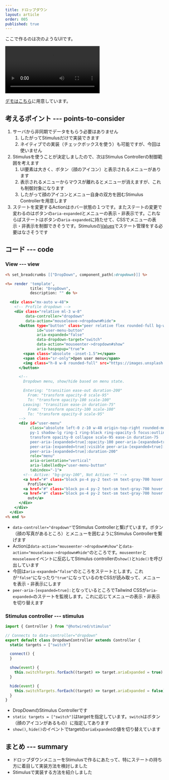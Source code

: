 ```yaml
---
title: ドロップダウン
layout: article
order: 005
published: true
---
```


ここで作るのは次のようなUIです。

![dropdown.mov](content_images/dropdown.mov "mx-auto max-w-[500px]")

[デモはこちら](/components/dropdown_menu)に用意しています。

## 考えるポイント --- points-to-consider

1. サーバから非同期でデータをもらう必要はありません
   1. したがってStimulusだけで実装できます
   2. ネイティブでの実装（チェックボックスを使う）も可能ですが、今回は使いません
2. Stimulusを使うことが決定しましたので、次はStimulus Controllerの制御範囲を考えます
   1. UI要素は大きく、ボタン（顔のアイコン）と表示されるメニューがあります
   2. 表示されるメニューからマウスが離れるとメニューが消えますが、これも制御対象になります
   3. したがって顔のアイコンとメニュー自身の双方を囲むStimulus Controllerを用意します
3. ステートを変更するActionはホバー状態の１つです。またステートの変更で変わるのはボタンの`aria-expanded`とメニューの表示・非表示です。これならばステートはボタンの`aria-expanded`に持たせて、CSSでメニューの表示・非表示を制御できそうです。Stimulusの[Values](https://stimulus.hotwired.dev/reference/values)でステート管理をする必要はなさそうです

## コード --- code

### View --- view

```erb:app/views/components/dropdown_menu.html.erb
<% set_breadcrumbs [["DropDown", component_path(:dropdown)]] %>

<%= render 'template',
           title: "DropDown",
           description: "" do %>

  <div class="mx-auto w-48">
    <!-- Profile dropdown -->
    <div class="relative ml-3 w-8"
         data-controller="dropdown"
         data-action="mouseleave->dropdown#hide">
      <button type="button" class="peer relative flex rounded-full bg-white text-sm focus:outline-none focus:ring-2 focus:ring-indigo-500 focus:ring-offset-2"
              id="user-menu-button"
              aria-expanded="false"
              data-dropdown-target="switch"
              data-action="mouseenter->dropdown#show"
              aria-haspopup="true">
        <span class="absolute -inset-1.5"></span>
        <span class="sr-only">Open user menu</span>
        <img class="h-8 w-8 rounded-full" src="https://images.unsplash.com/photo-1472099645785-5658abf4ff4e?ixlib=rb-1.2.1&ixid=eyJhcHBfaWQiOjEyMDd9&auto=format&fit=facearea&facepad=2&w=256&h=256&q=80" alt="">
      </button>

      <!--
        Dropdown menu, show/hide based on menu state.

        Entering: "transition ease-out duration-200"
          From: "transform opacity-0 scale-95"
          To: "transform opacity-100 scale-100"
        Leaving: "transition ease-in duration-75"
          From: "transform opacity-100 scale-100"
          To: "transform opacity-0 scale-95"
      -->
      <div id="user-menu"
           class="absolute left-0 z-10 w-48 origin-top-right rounded-md bg-white
           py-1 shadow-lg ring-1 ring-black ring-opacity-5 focus:outline-none transition-all
           transform opacity-0 collapse scale-95 ease-in duration-75
           peer-aria-[expanded=true]:opacity-100 peer-aria-[expanded=true]:scale-100
           peer-aria-[expanded=true]:visible peer-aria-[expanded=true]:ease-out
           peer-aria-[expanded=true]:duration-200"
           role="menu"
           aria-orientation="vertical"
           aria-labelledby="user-menu-button"
           tabindex="-1">
        <!-- Active: "bg-gray-100", Not Active: "" -->
        <a href="#" class="block px-4 py-2 text-sm text-gray-700 hover:bg-gray-300" role="menuitem" tabindex="-1" id="user-menu-item-0">Your
          Profile</a>
        <a href="#" class="block px-4 py-2 text-sm text-gray-700 hover:bg-gray-300" role="menuitem" tabindex="-1" id="user-menu-item-1">Settings</a>
        <a href="#" class="block px-4 py-2 text-sm text-gray-700 hover:bg-gray-300" role="menuitem" tabindex="-1" id="user-menu-item-2">Sign
          out</a>
      </div>
    </div>
  </div>
<% end %>
```

* `data-controller="dropdown"`でStimulus Controllerと繋げています。ボタン（顔の写真があるところ）とメニューを囲むようにStimulus Controllerを繋げます
* Actionは`data-action="mouseenter->dropdown#show"`と`data-action="mouseleave->dropdown#hide"`のところです。`mouseenter`と`mouseleave`イベントに反応してStimulus controllerの`show()`と`hide()`を呼び出しています
* 今回は`aria-expanded="false"`のところをステートとします。これが`"false"`になったり`"true"`になっているのをCSSが読み取って、メニューを表示・非表示にします
* `peer-aria-[expanded=true]:`となっているところでTailwind CSSが`aria-expanded=`のステートを監視します。これに応じてメニューの表示・非表示を切り替えます

### Stimulus controller --- stimulus

```js:app/javascript/controllers/dropdown_controller.js
import { Controller } from "@hotwired/stimulus"

// Connects to data-controller="dropdown"
export default class DropdownController extends Controller {
  static targets = ["switch"]

  connect() {
  }

  show(event) {
    this.switchTargets.forEach((target) => target.ariaExpanded = true)
  }

  hide(event) {
    this.switchTargets.forEach((target) => target.ariaExpanded = false)
  }
}
```

* DropDownのStimulus Controllerです
* `static targets = ["switch"]`はtargetを指定しています。`switch`はボタン（顔のアイコンがあるもの）に指定してあります
* `show()`, `hide()`のイベントでtargetの`ariaExpanded`の値を切り替えています

## まとめ --- summary

* ドロップダウンメニューをStimulusで作るにあたって、特にステートの持ち方に着目して実装方法を検討しました
* Stimulusで実装する方法を紹介しました
